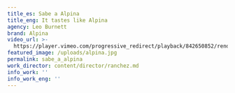 ```yaml
---
title_es: Sabe a Alpina
title_eng: It tastes like Alpina
agency: Leo Burnett
brand: Alpina
video_url: >-
  https://player.vimeo.com/progressive_redirect/playback/842650852/rendition/1080p/file.mp4?loc=external&signature=381f8bf0f194f67fe4e6b85d96416a81f85482472aa72e0027f36bdfe98d8c49
featured_image: /uploads/alpina.jpg
permalink: sabe_a_alpina
work_director: content/director/ranchez.md
info_work: ''
info_work_eng: ''
---
```


